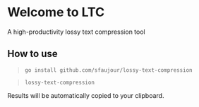 # Welcome to LTC

A high-productivity lossy text compression tool

## How to use
> `go install github.com/sfaujour/lossy-text-compression`

> `lossy-text-compression`

Results will be automatically copied to your clipboard.

